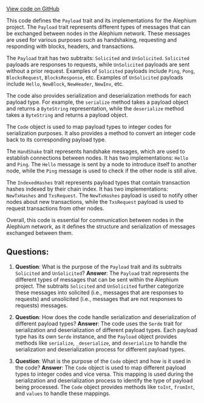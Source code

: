 [View code on GitHub](https://github.com/alephium/alephium/protocol/src/main/scala/org/alephium/protocol/message/Payload.scala)

This code defines the `Payload` trait and its implementations for the Alephium project. The `Payload` trait represents different types of messages that can be exchanged between nodes in the Alephium network. These messages are used for various purposes such as handshaking, requesting and responding with blocks, headers, and transactions.

The `Payload` trait has two subtraits: `Solicited` and `UnSolicited`. `Solicited` payloads are responses to requests, while `UnSolicited` payloads are sent without a prior request. Examples of `Solicited` payloads include `Ping`, `Pong`, `BlocksRequest`, `BlocksResponse`, etc. Examples of `UnSolicited` payloads include `Hello`, `NewBlock`, `NewHeader`, `NewInv`, etc.

The code also provides serialization and deserialization methods for each payload type. For example, the `serialize` method takes a payload object and returns a `ByteString` representation, while the `deserialize` method takes a `ByteString` and returns a payload object.

The `Code` object is used to map payload types to integer codes for serialization purposes. It also provides a method to convert an integer code back to its corresponding payload type.

The `HandShake` trait represents handshake messages, which are used to establish connections between nodes. It has two implementations: `Hello` and `Ping`. The `Hello` message is sent by a node to introduce itself to another node, while the `Ping` message is used to check if the other node is still alive.

The `IndexedHashes` trait represents payload types that contain transaction hashes indexed by their chain index. It has two implementations: `NewTxHashes` and `TxsRequest`. The `NewTxHashes` payload is used to notify other nodes about new transactions, while the `TxsRequest` payload is used to request transactions from other nodes.

Overall, this code is essential for communication between nodes in the Alephium network, as it defines the structure and serialization of messages exchanged between them.
## Questions: 
 1. **Question**: What is the purpose of the `Payload` trait and its subtraits `Solicited` and `UnSolicited`?
   **Answer**: The `Payload` trait represents the different types of messages that can be sent within the Alephium project. The subtraits `Solicited` and `UnSolicited` further categorize these messages into solicited (i.e., messages that are responses to requests) and unsolicited (i.e., messages that are not responses to requests) messages.

2. **Question**: How does the code handle serialization and deserialization of different payload types?
   **Answer**: The code uses the `Serde` trait for serialization and deserialization of different payload types. Each payload type has its own `Serde` instance, and the `Payload` object provides methods like `serialize`, `_deserialize`, and `deserialize` to handle the serialization and deserialization process for different payload types.

3. **Question**: What is the purpose of the `Code` object and how is it used in the code?
   **Answer**: The `Code` object is used to map different payload types to integer codes and vice versa. This mapping is used during the serialization and deserialization process to identify the type of payload being processed. The `Code` object provides methods like `toInt`, `fromInt`, and `values` to handle these mappings.